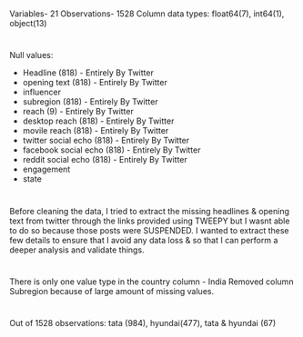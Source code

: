 #
Variables- 21
Observations- 1528
Column data types: float64(7), int64(1), object(13)
# 
Null values: 
- Headline (818) - Entirely By Twitter
- opening text (818) - Entirely By Twitter
- influencer
- subregion (818) - Entirely By Twitter
- reach (9) - Entirely By Twitter
- desktop reach (818) - Entirely By Twitter
- movile reach (818) - Entirely By Twitter
- twitter social echo (818) - Entirely By Twitter
- facebook social echo (818) - Entirely By Twitter
- reddit social echo (818) - Entirely By Twitter
- engagement 
- state
#
Before cleaning the data, I tried to extract the missing headlines & opening text from twitter through the links provided using TWEEPY but I wasnt able to do so because those posts were SUSPENDED. I wanted to extract these few details to ensure that I avoid any data loss & so that I can perform a deeper analysis and validate things.
#
There is only one value type in the country column - India
Removed column Subregion because of large amount of missing values.
# 
Out of 1528 observations: tata (984), hyundai(477), tata & hyundai (67)